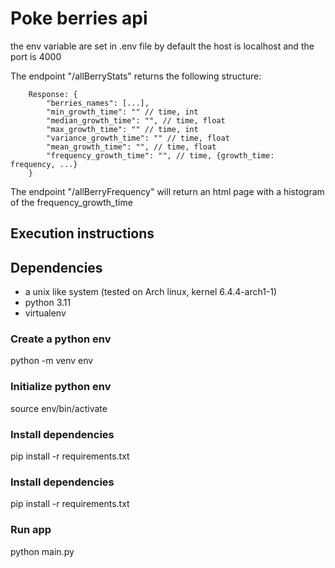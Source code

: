# Poke berries api

the env variable are set in .env file
by default the host is localhost and the port is 4000

The endpoint "/allBerryStats" returns the following structure:
```{json}
    Response: {
        "berries_names": [...],
        "min_growth_time": "" // time, int
        "median_growth_time": "", // time, float
        "max_growth_time": "" // time, int
        "variance_growth_time": "" // time, float
        "mean_growth_time": "", // time, float
        "frequency_growth_time": "", // time, {growth_time:    frequency, ...}
    }
```
The endpoint "/allBerryFrequency" will return an html page with a histogram of the frequency_growth_time 

## Execution instructions

## Dependencies

- a unix like system (tested on Arch linux, kernel 6.4.4-arch1-1)
- python 3.11
- virtualenv

### Create a python env

 python -m venv env

### Initialize python env

source env/bin/activate

### Install dependencies

pip install -r requirements.txt

### Install dependencies

pip install -r requirements.txt

### Run app

python main.py
